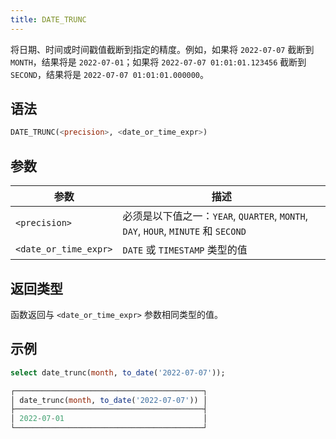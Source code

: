 ```yaml
---
title: DATE_TRUNC
---
```


将日期、时间或时间戳值截断到指定的精度。例如，如果将 `2022-07-07` 截断到 `MONTH`，结果将是 `2022-07-01`；如果将 `2022-07-07 01:01:01.123456` 截断到 `SECOND`，结果将是 `2022-07-07 01:01:01.000000`。

## 语法

```sql
DATE_TRUNC(<precision>, <date_or_time_expr>)
```
## 参数

| 参数                  | 描述                                                                                             |
|-----------------------|------------------------------------------------------------------------------------------------|
| `<precision>`          | 必须是以下值之一：`YEAR`, `QUARTER`, `MONTH`, `DAY`, `HOUR`, `MINUTE` 和 `SECOND`               |
| `<date_or_time_expr>` | `DATE` 或 `TIMESTAMP` 类型的值                                                                 |

## 返回类型

函数返回与 `<date_or_time_expr>` 参数相同类型的值。

## 示例

```sql
select date_trunc(month, to_date('2022-07-07'));

┌──────────────────────────────────────────┐
│ date_trunc(month, to_date('2022-07-07')) │
├──────────────────────────────────────────┤
│ 2022-07-01                               │
└──────────────────────────────────────────┘
```